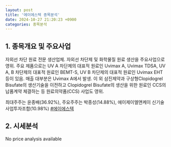 ```yaml
---
layout: post
title: '에이에스텍 종목분석'
date: 2024-10-27 21:20:23 +0900
categories: 종목분석
---
```


## 1. 종목개요 및 주요사업

자외선 차단 원료 전문 생산업체. 자외선 차단제 및 화학물질 원료 생산을 주요사업으로 영위. 주요 제품으로는 UV A 차단제의 대표적 원료인 Uvimax A, Uvimax TDSA, UV A, B 차단제의 대표적 원료인 BEMT-S, UV B 차단제의 대표적 원료인 Uvimax EHT 등이 있음. 매출 대부분은 Uvimax A에서 발생. 이 외 삼진제약과 구상형Clopidogrel Bisufate의 생산기술을 이전하고 Clopidogrel Bisufate의 생산을 위한 원료인 CCS의 납품계약 체결하는 등 원료의약품(CCS) 사업도 영위.

최대주주는 윤종배(36.92%), 주요주주는 박종성(14.88%), 에이제이엘앤케이 신기술사업투자조합(10.98%)
[#에이에스텍](#)

## 2. 시세분석

No price analysis available
